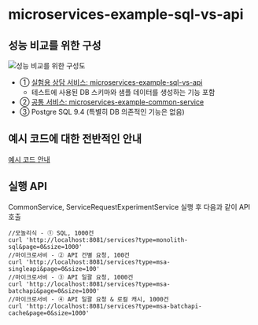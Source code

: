 # microservices-example-sql-vs-api


## 성능 비교를 위한 구성
![성능 비교를 위한 구성도](https://github.com/wharup/microservices-example-sql-vs-api/blob/main/%EA%B5%AC%EC%84%B1%EB%8F%84.png "성능 비교를 위한 구성도") 

* ① [실험용 상담 서비스: microservices-example-sql-vs-api](https://github.com/wharup/microservices-example-sql-vs-api/tree/main)
    - 테스트에 사용된 DB 스키마와 샘플 데이터를 생성하는 기능 포함
* ② [공통 서비스: microservices-example-common-service](https://github.com/wharup/microservices-example-common-service/tree/main)
* ③ Postgre SQL 9.4 (특별히 DB 의존적인 기능은 없음)


## 예시 코드에 대한 전반적인 안내
[예시 코드 안내](https://github.com/wharup/book-examples "예시 코드 안내")


## 실행 API
CommonService, ServiceRequestExperimentService 실행 후 다음과 같이 API 호출

	//모놀리식 - ① SQL, 1000건
	curl 'http://localhost:8081/services?type=monolith-sql&page=0&size=1000'
	//마이크로서비 - ② API 건별 요청, 100건
	curl 'http://localhost:8081/services?type=msa-singleapi&page=0&size=100'
	//마이크로서비 - ③ API 일괄 요청, 1000건
	curl 'http://localhost:8081/services?type=msa-batchapi&page=0&size=1000'
	//마이크로서비 - ④ API 일괄 요청 & 로컬 캐시, 1000건
	curl 'http://localhost:8081/services?type=msa-batchapi-cache&page=0&size=1000'





